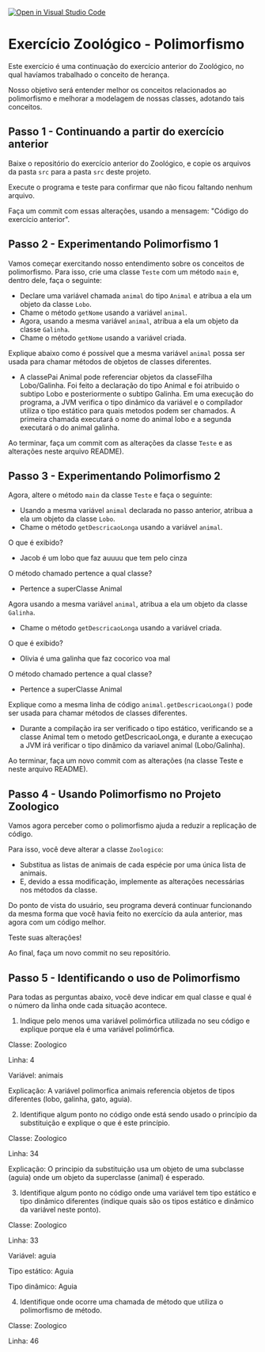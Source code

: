 [![Open in Visual Studio Code](https://classroom.github.com/assets/open-in-vscode-c66648af7eb3fe8bc4f294546bfd86ef473780cde1dea487d3c4ff354943c9ae.svg)](https://classroom.github.com/online_ide?assignment_repo_id=8181044&assignment_repo_type=AssignmentRepo)
# Exercício Zoológico - Polimorfismo

Este exercício é uma continuação do exercício anterior do Zoológico, no qual havíamos trabalhado o conceito de herança.

Nosso objetivo será entender melhor os conceitos relacionados ao polimorfismo e melhorar a modelagem de nossas classes, adotando tais conceitos.

## Passo 1 - Continuando a partir do exercício anterior

Baixe o repositório do exercício anterior do Zoológico, e copie os arquivos da pasta `src` para a pasta `src` deste projeto.

Execute o programa e teste para confirmar que não ficou faltando nenhum arquivo.

Faça um commit com essas alterações, usando a mensagem: "Código do exercício anterior".

## Passo 2 - Experimentando Polimorfismo 1

Vamos começar exercitando nosso entendimento sobre os conceitos de polimorfismo.
Para isso, crie uma classe `Teste` com um método `main` e, dentro dele, faça o seguinte:

- Declare uma variável chamada `animal` do tipo `Animal` e atribua a ela um objeto da classe `Lobo`.
- Chame o método `getNome` usando a variável `animal`.
- Agora, usando a mesma variável `animal`, atribua a ela um objeto da classe `Galinha`.
- Chame o método `getNome` usando a variável criada.

Explique abaixo como é possível que a mesma variável `animal` possa ser usada para chamar métodos de objetos de classes diferentes.

- A classePai Animal pode referenciar objetos da classeFilha Lobo/Galinha. 
Foi feito a declaração do tipo Animal e foi atribuido o subtipo Lobo e posteriormente o subtipo Galinha.
Em uma execução do programa, a JVM verifica o tipo dinâmico da variável e o compilador utiliza o tipo estático para quais metodos podem ser chamados. 
A primeira chamada executará o nome do animal lobo e a segunda executará o do animal galinha. 


Ao terminar, faça um commit com as alterações da classe `Teste` e as alterações neste arquivo README).

## Passo 3 - Experimentando Polimorfismo 2

Agora, altere o método `main` da classe `Teste` e faça o seguinte:
- Usando a mesma variável `animal` declarada no passo anterior, atribua a ela um objeto da classe `Lobo`.
- Chame o método `getDescricaoLonga` usando a variável `animal`.

O que é exibido?

- Jacob é um lobo que faz auuuu que tem pelo cinza

O método chamado pertence a qual classe?

- Pertence a superClasse Animal

Agora usando a mesma variável `animal`, atribua a ela um objeto da classe `Galinha`.
- Chame o método `getDescricaoLonga` usando a variável criada.

O que é exibido?

- Olivia é uma galinha que faz cocorico voa mal

O método chamado pertence a qual classe?

- Pertence a superClasse Animal

Explique como a mesma linha de código `animal.getDescricaoLonga()` pode ser usada para chamar métodos de classes diferentes.

- Durante a compilação ira ser verificado o tipo estático, verificando se a classe Animal tem o metodo getDescricaoLonga, e durante a execuçao a JVM irá verificar o tipo dinâmico da variavel animal (Lobo/Galinha).

Ao terminar, faça um novo commit com as alterações (na classe Teste e neste arquivo README).

## Passo 4 - Usando Polimorfismo no Projeto Zoologico

Vamos agora perceber como o polimorfismo ajuda a reduzir a replicação de código. 

Para isso, você deve alterar a classe `Zoologico`:

- Substitua as listas de animais de cada espécie por uma única lista de animais.
- E, devido a essa modificação, implemente as alterações necessárias nos métodos da classe.

Do ponto de vista do usuário, seu programa deverá continuar funcionando da mesma forma que você havia feito no exercício da aula anterior, mas agora com um código melhor.

Teste suas alterações!

Ao final, faça um novo commit no seu repositório.

## Passo 5 - Identificando o uso de Polimorfismo

Para todas as perguntas abaixo, você deve indicar em qual classe e qual é o número da linha onde cada situação acontece.

1. Indique pelo menos uma variável polimórfica utilizada no seu código e explique porque ela é uma variável polimórfica.

Classe: Zoologico

Linha: 4

Variável: animais

Explicação: A variável polimorfica animais referencia objetos de tipos diferentes (lobo, galinha, gato, aguia).


2. Identifique algum ponto no código onde está sendo usado o princípio da substituição e explique o que é este princípio.

Classe: Zoologico

Linha: 34 

Explicação: O principio da substituição usa um objeto de uma subclasse (aguia) onde um objeto da superclasse (animal) é esperado.


3. Identifique algum ponto no código onde uma variável tem tipo estático e tipo dinâmico diferentes (indique quais são os tipos estático e dinâmico da variável neste ponto).

Classe: Zoologico

Linha: 33

Variável: aguia

Tipo estático: Aguia

Tipo dinâmico: Aguia


4. Identifique onde ocorre uma chamada de método que utiliza o polimorfismo de método.

Classe: Zoologico

Linha: 46

